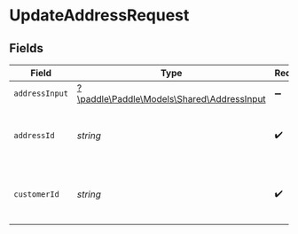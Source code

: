 # UpdateAddressRequest


## Fields

| Field                                                                             | Type                                                                              | Required                                                                          | Description                                                                       | Example                                                                           |
| --------------------------------------------------------------------------------- | --------------------------------------------------------------------------------- | --------------------------------------------------------------------------------- | --------------------------------------------------------------------------------- | --------------------------------------------------------------------------------- |
| `addressInput`                                                                    | [?\paddle\Paddle\Models\Shared\AddressInput](../../models/shared/AddressInput.md) | :heavy_minus_sign:                                                                | N/A                                                                               |                                                                                   |
| `addressId`                                                                       | *string*                                                                          | :heavy_check_mark:                                                                | Paddle ID of the address entity to work with.                                     | add_01gvcz6r0t0g5cphhwd8n952gb                                                    |
| `customerId`                                                                      | *string*                                                                          | :heavy_check_mark:                                                                | Paddle ID of the customer entity to work with.                                    | ctm_01gw1xk43eqy2rrf0cs93zvm6t                                                    |